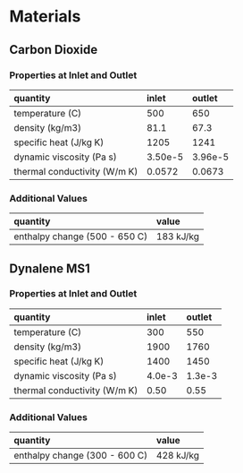 # Materials
## Carbon Dioxide

### Properties at Inlet and Outlet

quantity | inlet | outlet
:---|:---|:---
temperature (C) | 500 | 650
density (kg/m3) | 81.1 | 67.3
specific heat (J/kg K) | 1205 | 1241
dynamic viscosity (Pa s) | 3.50e-5 | 3.96e-5
thermal conductivity (W/m K) | 0.0572 | 0.0673

### Additional Values

quantity | value
:---|:---
enthalpy change (500 - 650 C) | 183 kJ/kg

## Dynalene MS1

### Properties at Inlet and Outlet

quantity | inlet | outlet
:---|:---|:---
temperature (C) | 300 | 550
density (kg/m3) | 1900 | 1760
specific heat (J/kg K) | 1400 | 1450
dynamic viscosity (Pa s) | 4.0e-3 | 1.3e-3
thermal conductivity (W/m K) | 0.50 | 0.55

### Additional Values

quantity | value
:---|:---
enthalpy change (300 - 600 C) | 428 kJ/kg


